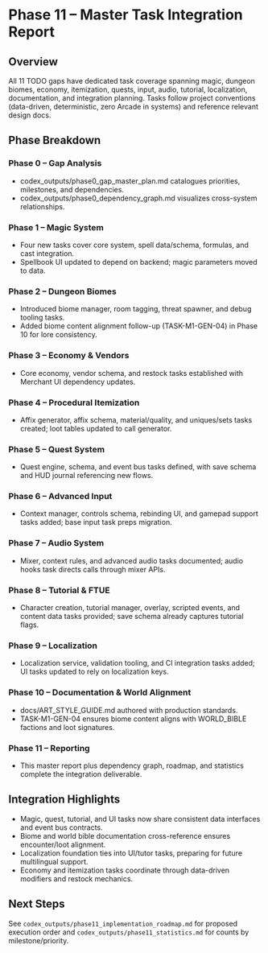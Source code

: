 # Phase 11 – Master Task Integration Report

## Overview

All 11 TODO gaps have dedicated task coverage spanning magic, dungeon biomes, economy, itemization, quests, input, audio, tutorial, localization, documentation, and integration planning. Tasks follow project conventions (data-driven, deterministic, zero Arcade in systems) and reference relevant design docs.

## Phase Breakdown

### Phase 0 – Gap Analysis
- codex_outputs/phase0_gap_master_plan.md catalogues priorities, milestones, and dependencies.
- codex_outputs/phase0_dependency_graph.md visualizes cross-system relationships.

### Phase 1 – Magic System
- Four new tasks cover core system, spell data/schema, formulas, and cast integration.
- Spellbook UI updated to depend on backend; magic parameters moved to data.

### Phase 2 – Dungeon Biomes
- Introduced biome manager, room tagging, threat spawner, and debug tooling tasks.
- Added biome content alignment follow-up (TASK-M1-GEN-04) in Phase 10 for lore consistency.

### Phase 3 – Economy & Vendors
- Core economy, vendor schema, and restock tasks established with Merchant UI dependency updates.

### Phase 4 – Procedural Itemization
- Affix generator, affix schema, material/quality, and uniques/sets tasks created; loot tables updated to call generator.

### Phase 5 – Quest System
- Quest engine, schema, and event bus tasks defined, with save schema and HUD journal referencing new flows.

### Phase 6 – Advanced Input
- Context manager, controls schema, rebinding UI, and gamepad support tasks added; base input task preps migration.

### Phase 7 – Audio System
- Mixer, context rules, and advanced audio tasks documented; audio hooks task directs calls through mixer APIs.

### Phase 8 – Tutorial & FTUE
- Character creation, tutorial manager, overlay, scripted events, and content data tasks provided; save schema already captures tutorial flags.

### Phase 9 – Localization
- Localization service, validation tooling, and CI integration tasks added; UI tasks updated to rely on localization keys.

### Phase 10 – Documentation & World Alignment
- docs/ART_STYLE_GUIDE.md authored with production standards.
- TASK-M1-GEN-04 ensures biome content aligns with WORLD_BIBLE factions and loot signatures.

### Phase 11 – Reporting
- This master report plus dependency graph, roadmap, and statistics complete the integration deliverable.

## Integration Highlights

- Magic, quest, tutorial, and UI tasks now share consistent data interfaces and event bus contracts.
- Biome and world bible documentation cross-reference ensures encounter/loot alignment.
- Localization foundation ties into UI/tutor tasks, preparing for future multilingual support.
- Economy and itemization tasks coordinate through data-driven modifiers and restock mechanics.

## Next Steps

See `codex_outputs/phase11_implementation_roadmap.md` for proposed execution order and `codex_outputs/phase11_statistics.md` for counts by milestone/priority.
